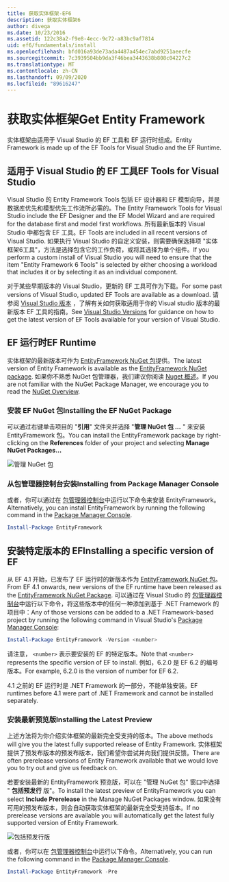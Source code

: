 ```yaml
---
title: 获取实体框架-EF6
description: 获取实体框架6
author: divega
ms.date: 10/23/2016
ms.assetid: 122c38a2-f9e8-4ecc-9c72-a83bc9af7814
uid: ef6/fundamentals/install
ms.openlocfilehash: bfd016a93de73ada4487a454ec7abd9251aeecfe
ms.sourcegitcommit: 7c3939504bb9da3f46bea3443638b808c04227c2
ms.translationtype: MT
ms.contentlocale: zh-CN
ms.lasthandoff: 09/09/2020
ms.locfileid: "89616247"
---
```

# <a name="get-entity-framework"></a><span data-ttu-id="6b69a-103">获取实体框架</span><span class="sxs-lookup"><span data-stu-id="6b69a-103">Get Entity Framework</span></span>
<span data-ttu-id="6b69a-104">实体框架由适用于 Visual Studio 的 EF 工具和 EF 运行时组成。</span><span class="sxs-lookup"><span data-stu-id="6b69a-104">Entity Framework is made up of the EF Tools for Visual Studio and the EF Runtime.</span></span>

## <a name="ef-tools-for-visual-studio"></a><span data-ttu-id="6b69a-105">适用于 Visual Studio 的 EF 工具</span><span class="sxs-lookup"><span data-stu-id="6b69a-105">EF Tools for Visual Studio</span></span>

<span data-ttu-id="6b69a-106">Visual Studio 的 Entity Framework Tools 包括 EF 设计器和 EF 模型向导，并是数据库优先和模型优先工作流所必需的。</span><span class="sxs-lookup"><span data-stu-id="6b69a-106">The Entity Framework Tools for Visual Studio include the EF Designer and the EF Model Wizard and are required for the database first and model first workflows.</span></span> <span data-ttu-id="6b69a-107">所有最新版本的 Visual Studio 中都包含 EF 工具。</span><span class="sxs-lookup"><span data-stu-id="6b69a-107">EF Tools are included in all recent versions of Visual Studio.</span></span> <span data-ttu-id="6b69a-108">如果执行 Visual Studio 的自定义安装，则需要确保选择项 "实体框架6工具"，方法是选择包含它的工作负荷，或将其选择为单个组件。</span><span class="sxs-lookup"><span data-stu-id="6b69a-108">If you perform a custom install of Visual Studio you will need to ensure that the item "Entity Framework 6 Tools" is selected by either choosing a workload that includes it or by selecting it as an individual component.</span></span>

<span data-ttu-id="6b69a-109">对于某些早期版本的 Visual Studio，更新的 EF 工具可作为下载。</span><span class="sxs-lookup"><span data-stu-id="6b69a-109">For some past versions of Visual Studio, updated EF Tools are available as a download.</span></span> <span data-ttu-id="6b69a-110">请参阅 [Visual Studio 版本](xref:ef6/what-is-new/visual-studio) ，了解有关如何获取适用于你的 Visual studio 版本的最新版本 EF 工具的指南。</span><span class="sxs-lookup"><span data-stu-id="6b69a-110">See [Visual Studio Versions](xref:ef6/what-is-new/visual-studio) for guidance on how to get the latest version of EF Tools available for your version of Visual Studio.</span></span>

## <a name="ef-runtime"></a><span data-ttu-id="6b69a-111">EF 运行时</span><span class="sxs-lookup"><span data-stu-id="6b69a-111">EF Runtime</span></span>

<span data-ttu-id="6b69a-112">实体框架的最新版本可作为 [EntityFramework NuGet 包](https://nuget.org/packages/EntityFramework/)提供。</span><span class="sxs-lookup"><span data-stu-id="6b69a-112">The latest version of Entity Framework is available as the [EntityFramework NuGet package](https://nuget.org/packages/EntityFramework/).</span></span> <span data-ttu-id="6b69a-113">如果你不熟悉 NuGet 包管理器，我们建议你阅读 [Nuget 概述](/nuget/consume-packages/overview-and-workflow)。</span><span class="sxs-lookup"><span data-stu-id="6b69a-113">If you are not familiar with the NuGet Package Manager, we encourage you to read the [NuGet Overview](/nuget/consume-packages/overview-and-workflow).</span></span>

### <a name="installing-the-ef-nuget-package"></a><span data-ttu-id="6b69a-114">安装 EF NuGet 包</span><span class="sxs-lookup"><span data-stu-id="6b69a-114">Installing the EF NuGet Package</span></span>

<span data-ttu-id="6b69a-115">可以通过右键单击项目的 "**引用**" 文件夹并选择 "**管理 NuGet 包 ...** " 来安装 EntityFramework 包。</span><span class="sxs-lookup"><span data-stu-id="6b69a-115">You can install the EntityFramework package by right-clicking on the **References** folder of your project and selecting **Manage NuGet Packages…**</span></span>

![管理 NuGet 包](~/ef6/media/managenugetpackages.png)

### <a name="installing-from-package-manager-console"></a><span data-ttu-id="6b69a-117">从包管理器控制台安装</span><span class="sxs-lookup"><span data-stu-id="6b69a-117">Installing from Package Manager Console</span></span>

<span data-ttu-id="6b69a-118">或者，你可以通过在 [包管理器控制台](https://docs.nuget.org/docs/start-here/using-the-package-manager-console)中运行以下命令来安装 EntityFramework。</span><span class="sxs-lookup"><span data-stu-id="6b69a-118">Alternatively, you can install EntityFramework by running the following command in the [Package Manager Console](https://docs.nuget.org/docs/start-here/using-the-package-manager-console).</span></span>

``` powershell
Install-Package EntityFramework
```

## <a name="installing-a-specific-version-of-ef"></a><span data-ttu-id="6b69a-119">安装特定版本的 EF</span><span class="sxs-lookup"><span data-stu-id="6b69a-119">Installing a specific version of EF</span></span>

<span data-ttu-id="6b69a-120">从 EF 4.1 开始，已发布了 EF 运行时的新版本作为 [EntityFramework NuGet 包](https://www.nuget.org/packages/EntityFramework/)。</span><span class="sxs-lookup"><span data-stu-id="6b69a-120">From EF 4.1 onwards, new versions of the EF runtime have been released as the [EntityFramework NuGet Package](https://www.nuget.org/packages/EntityFramework/).</span></span> <span data-ttu-id="6b69a-121">可以通过在 Visual Studio 的 [包管理器控制台](https://docs.nuget.org/docs/start-here/using-the-package-manager-console)中运行以下命令，将这些版本中的任何一种添加到基于 .NET Framework 的项目中：</span><span class="sxs-lookup"><span data-stu-id="6b69a-121">Any of those versions can be added to a .NET Framework-based project by running the following command in Visual Studio's [Package Manager Console](https://docs.nuget.org/docs/start-here/using-the-package-manager-console):</span></span>

``` powershell
Install-Package EntityFramework -Version <number>
```

<span data-ttu-id="6b69a-122">请注意， `<number>` 表示要安装的 EF 的特定版本。</span><span class="sxs-lookup"><span data-stu-id="6b69a-122">Note that `<number>` represents the specific version of EF to install.</span></span> <span data-ttu-id="6b69a-123">例如，6.2.0 是 EF 6.2 的编号版本。</span><span class="sxs-lookup"><span data-stu-id="6b69a-123">For example, 6.2.0 is the version of number for EF 6.2.</span></span>   

<span data-ttu-id="6b69a-124">4.1 之前的 EF 运行时是 .NET Framework 的一部分，不能单独安装。</span><span class="sxs-lookup"><span data-stu-id="6b69a-124">EF runtimes before 4.1 were part of .NET Framework and cannot be installed separately.</span></span>

### <a name="installing-the-latest-preview"></a><span data-ttu-id="6b69a-125">安装最新预览版</span><span class="sxs-lookup"><span data-stu-id="6b69a-125">Installing the Latest Preview</span></span>

<span data-ttu-id="6b69a-126">上述方法将为你介绍实体框架的最新完全受支持的版本。</span><span class="sxs-lookup"><span data-stu-id="6b69a-126">The above methods will give you the latest fully supported release of Entity Framework.</span></span> <span data-ttu-id="6b69a-127">实体框架提供了预发布版本的预发布版本，我们希望你尝试并向我们提供反馈。</span><span class="sxs-lookup"><span data-stu-id="6b69a-127">There are often prerelease versions of Entity Framework available that we would love you to try out and give us feedback on.</span></span>

<span data-ttu-id="6b69a-128">若要安装最新的 EntityFramework 预览版，可以在 "管理 NuGet 包" 窗口中选择 " **包括预发行** 版"。</span><span class="sxs-lookup"><span data-stu-id="6b69a-128">To install the latest preview of EntityFramework you can select **Include Prerelease** in the Manage NuGet Packages window.</span></span> <span data-ttu-id="6b69a-129">如果没有可用的预发布版本，则会自动获取实体框架的最新完全受支持版本。</span><span class="sxs-lookup"><span data-stu-id="6b69a-129">If no prerelease versions are available you will automatically get the latest fully supported version of Entity Framework.</span></span>

![包括预发行版](~/ef6/media/includeprerelease.png)

<span data-ttu-id="6b69a-131">或者，你可以在 [包管理器控制台](https://docs.nuget.org/docs/start-here/using-the-package-manager-console)中运行以下命令。</span><span class="sxs-lookup"><span data-stu-id="6b69a-131">Alternatively, you can run the following command in the [Package Manager Console](https://docs.nuget.org/docs/start-here/using-the-package-manager-console).</span></span>

``` powershell
Install-Package EntityFramework -Pre
```
